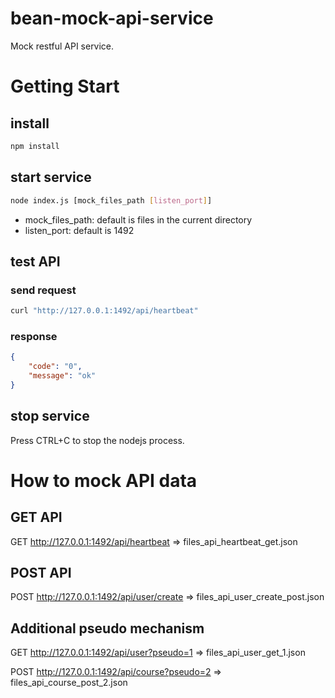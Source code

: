 # bean-mock-api-service
Mock restful API service.


# Getting Start

## install
```bash
npm install
```

## start service
```bash
node index.js [mock_files_path [listen_port]]
```

- mock_files_path: default is files in the current directory
- listen_port: default is 1492

## test API

### send request
```bash
curl "http://127.0.0.1:1492/api/heartbeat"
```

### response
```json
{
    "code": "0",
    "message": "ok"
}
```

## stop service
Press CTRL+C to stop the nodejs process.

# How to mock API data

## GET API
GET http://127.0.0.1:1492/api/heartbeat   => files\_api_heartbeat_get.json

## POST API
POST http://127.0.0.1:1492/api/user/create   => files\_api_user_create_post.json

## Additional pseudo mechanism
GET http://127.0.0.1:1492/api/user?pseudo=1   => files\_api_user_get_1.json

POST http://127.0.0.1:1492/api/course?pseudo=2   => files\_api_course_post_2.json
